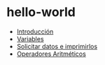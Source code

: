 # hello-world

* [Introducción](./introduccion.md)
* [Variables](./variables.md)
* [Solicitar datos e imprimirlos](./input.md)
* [Operadores Aritméticos](./aritmeticos.md)